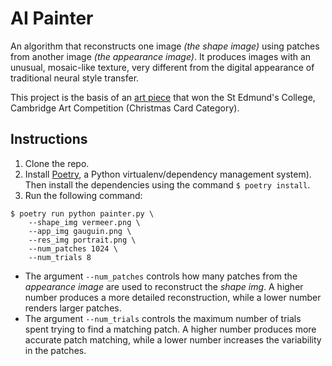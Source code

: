 # AI Painter

An algorithm that reconstructs one image *(the shape image)* using patches from another image *(the appearance image)*. It produces images with an unusual, mosaic-like texture, very different from the digital appearance of traditional neural style transfer.

This project is the basis of an [art piece](https://www.behance.net/gallery/127536973/Seasons) that won the St Edmund's College, Cambridge Art Competition (Christmas Card Category).

## Instructions

1. Clone the repo.
2. Install [Poetry](https://python-poetry.org), a Python virtualenv/dependency management system). Then install the dependencies using the command `$ poetry install`.
3. Run the following command:
```
$ poetry run python painter.py \
    --shape_img vermeer.png \
    --app_img gauguin.png \
    --res_img portrait.png \
    --num_patches 1024 \
    --num_trials 8
```

- The argument `--num_patches` controls how many patches from the *appearance image* are used to reconstruct the *shape img*. A higher number produces a more detailed reconstruction, while a lower number renders larger patches.
- The argument `--num_trials` controls the maximum number of trials spent trying to find a matching patch. A higher number produces more accurate patch matching, while a lower number increases the variability in the patches.